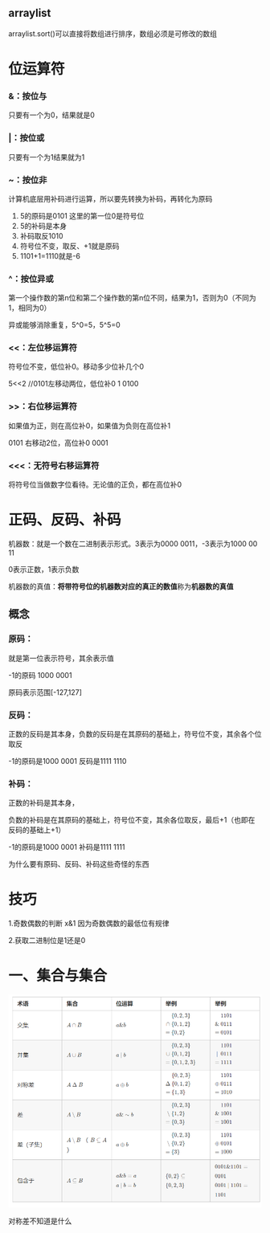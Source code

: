 ## arraylist

arraylist.sort()可以直接将数组进行排序，数组必须是可修改的数组

# 位运算符

### &：按位与

只要有一个为0，结果就是0

### |：按位或

只要有一个为1结果就为1

### ~：按位非

计算机底层用补码进行运算，所以要先转换为补码，再转化为原码

1. 5的原码是0101 这里的第一位0是符号位
2. 5的补码是本身
3. 补码取反1010
4. 符号位不变，取反、+1就是原码
5. 1101+1=1110就是-6

### ^：按位异或

第一个操作数的第n位和第二个操作数的第n位不同，结果为1，否则为0（不同为1，相同为0）

异或能够消除重复，5^0=5，5^5=0

### <<：左位移运算符

符号位不变，低位补0。移动多少位补几个0

5<<2  //0101左移动两位，低位补0    1 0100 

### >>：右位移运算符

如果值为正，则在高位补0，如果值为负则在高位补1

0101 右移动2位，高位补0       0001

### <<<：无符号右移运算符

将符号位当做数字位看待。无论值的正负，都在高位补0

# 正码、反码、补码

机器数：就是一个数在二进制表示形式。3表示为0000 0011，-3表示为1000 00 11

0表示正数，1表示负数

机器数的真值：**将带符号位的机器数对应的真正的数值**称为**机器数的真值**

## 概念

### 原码：

就是第一位表示符号，其余表示值

-1的原码 1000 0001

原码表示范围[-127,127]

### 反码：

正数的反码是其本身，负数的反码是在其原码的基础上，符号位不变，其余各个位取反

-1的原码是1000 0001      反码是1111 1110

### 补码：

正数的补码是其本身，

负数的补码是在其原码的基础上，符号位不变，其余各位取反，最后+1（也即在反码的基础上+1）

-1的原码是1000 0001      补码是1111 1111



为什么要有原码、反码、补码这些奇怪的东西



# 技巧

1.奇数偶数的判断  x&1 因为奇数偶数的最低位有规律

2.获取二进制位是1还是0

# 一、集合与集合

![](..\picture\learn\java\1.png)

对称差不知道是什么